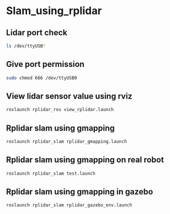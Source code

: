 # Slam_using_rplidar

## Lidar port check
```bash
ls /dev/ttyUSB* 
```

## Give port permission
```bash
sudo chmod 666 /dev/ttyUSB0
```

## View lidar sensor value using rviz
```bash
roslaunch rplidar_ros view_rplidar.launch
```

## Rplidar slam using gmapping
```bash
roslaunch rplidar_slam rplidar_gmapping.launch
```

## Rplidar slam using gmapping on real robot
```bash
roslaunch rplidar_slam test.launch
```

## Rplidar slam using gmapping in gazebo
```bash
roslaunch rplidar_slam rplidar_gazebo_env.launch
```


